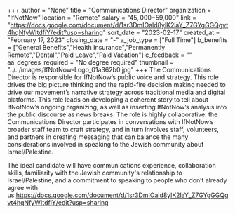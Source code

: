 +++
author = "None"
title = "Communications Director"
organization = "IfNotNow"
location = "Remote"
salary = "$45,000-$59,000"
link = "https://docs.google.com/document/d/1sr3DmIOald8ylK2laY_Z7GYgGGQgvt4hqNfyWItdfiY/edit?usp=sharing"
sort_date = "2023-02-17"
created_at = "February 17, 2023"
closing_date = "-"
a_job_type = ["Full Time"]
b_benefits = ["General Benefits","Health Insurance","Permanently Remote","Dental","Paid Leave","Paid Vacation"]
c_feedback = ""
aa_degrees_required = "No degree required"
thumbnail = "../../images/IfNotNow-Logo_01a362b0.jpg"
+++
The Communications Director is responsible for IfNotNow’s public voice and strategy. This role drives the big picture thinking and the rapid-fire decision making needed to drive our movement’s narrative strategy across traditional media and digital platforms. This role leads on developing a coherent story to tell about IfNotNow’s ongoing organizing, as well as inserting IfNotNow’s analysis into the public discourse as news breaks. The role is highly collaborative: the Communications Director participates in conversations with IfNotNow’s broader staff team to craft strategy, and in turn involves staff, volunteers, and partners in creating messaging that can balance the many considerations involved in speaking to the Jewish community about Israel/Palestine.

The ideal candidate will have communications experience, collaboration skills, familiarity with the Jewish community's relationship to Israel/Palestine, and a commitment to speaking to people who don’t already agree with us.https://docs.google.com/document/d/1sr3DmIOald8ylK2laY_Z7GYgGGQgvt4hqNfyWItdfiY/edit?usp=sharing